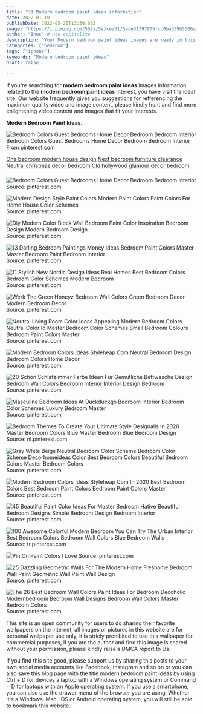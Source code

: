 ```yaml
---
title: "31 Modern bedroom paint ideas information"
date: 2022-01-19
publishDate: 2022-05-25T13:30:05Z
image: "https://i.pinimg.com/564x/5e/ce/31/5ece31397905fcc0ba339b5306ad12f6.jpg"
author: "Ines" # use capitalize
description: "Your Modern bedroom paint ideas images are ready in this website. Modern bedroom paint ideas are a topic that is being searched for and liked by netizens now. You can Download the Modern bedroom paint ideas files here. Download all royalty-free photos and vectors."
categories: ["bedroom"]
tags: ["iphone"]
keywords: "Modern bedroom paint ideas"
draft: false

---
```


If you're searching for **modern bedroom paint ideas** images information related to the **modern bedroom paint ideas** interest, you have visit the ideal  site.  Our website frequently  gives you  suggestions  for refferencing  the maximum  quality video and image  content, please kindly hunt and find more enlightening video content and images  that fit your interests.

**Modern Bedroom Paint Ideas**. 

![Bedroom Colors Guest Bedrooms Home Decor Bedroom Bedroom Interior](https://i.pinimg.com/originals/5b/fb/aa/5bfbaa8a21e8139a5182a9404cf0a13b.jpg "Bedroom Colors Guest Bedrooms Home Decor Bedroom Bedroom Interior")
Bedroom Colors Guest Bedrooms Home Decor Bedroom Bedroom Interior From pinterest.com

[One bedroom modern house design](/one-bedroom-modern-house-design/)
[Next bedroom furniture clearance](/next-bedroom-furniture-clearance/)
[Neutral christmas decor bedroom](/neutral-christmas-decor-bedroom/)
[Old hollywood glamour decor bedroom](/old-hollywood-glamour-decor-bedroom/)



### 

 


![Bedroom Colors Guest Bedrooms Home Decor Bedroom Bedroom Interior](https://i.pinimg.com/originals/5b/fb/aa/5bfbaa8a21e8139a5182a9404cf0a13b.jpg "Bedroom Colors Guest Bedrooms Home Decor Bedroom Bedroom Interior")
Source: pinterest.com

 

![Modern Design Style Paint Colors Modern Paint Colors Paint Colors For Home House Color Schemes](https://i.pinimg.com/736x/e1/f4/56/e1f456baf896898252714617ef730bff.jpg "Modern Design Style Paint Colors Modern Paint Colors Paint Colors For Home House Color Schemes")
Source: pinterest.com

 

![Diy Modern Color Block Wall Bedroom Paint Color Inspiration Bedroom Design Modern Bedroom Design](https://i.pinimg.com/originals/6c/9f/54/6c9f5477d3c7a334a2f789c4237f3157.jpg "Diy Modern Color Block Wall Bedroom Paint Color Inspiration Bedroom Design Modern Bedroom Design")
Source: pinterest.com

 

![13 Darling Bedroom Paintings Money Ideas Bedroom Paint Colors Master Master Bedroom Paint Bedroom Interior](https://i.pinimg.com/originals/18/08/1e/18081e2e54af37cb407fe01157033740.jpg "13 Darling Bedroom Paintings Money Ideas Bedroom Paint Colors Master Master Bedroom Paint Bedroom Interior")
Source: pinterest.com

 

![11 Stylish New Nordic Design Ideas Real Homes Best Bedroom Colors Bedroom Color Schemes Modern Bedroom](https://i.pinimg.com/originals/d0/64/6c/d0646c6d97cbf1421b4d950800310ed4.jpg "11 Stylish New Nordic Design Ideas Real Homes Best Bedroom Colors Bedroom Color Schemes Modern Bedroom")
Source: pinterest.com

 

![Werk The Green Honeyz Bedroom Wall Colors Green Bedroom Decor Modern Bedroom Decor](https://i.pinimg.com/originals/d2/ca/c2/d2cac2281df81841097e8bf94b8435a7.jpg "Werk The Green Honeyz Bedroom Wall Colors Green Bedroom Decor Modern Bedroom Decor")
Source: pinterest.com

 

![Neutral Living Room Color Ideas Appealing Modern Bedroom Colors Neutral Color Id Master Bedroom Color Schemes Small Bedroom Colours Bedroom Paint Colors Master](https://i.pinimg.com/564x/29/13/a0/2913a079a1c7031abb684c86e0cc2a54.jpg "Neutral Living Room Color Ideas Appealing Modern Bedroom Colors Neutral Color Id Master Bedroom Color Schemes Small Bedroom Colours Bedroom Paint Colors Master")
Source: pinterest.com

 

![Modern Bedroom Colors Ideas Styleheap Com Neutral Bedroom Design Bedroom Colors Home Decor](https://i.pinimg.com/736x/e8/34/d1/e834d12bf5cc6c6528415681aa8853b6.jpg "Modern Bedroom Colors Ideas Styleheap Com Neutral Bedroom Design Bedroom Colors Home Decor")
Source: pinterest.com

 

![20 Schon Schlafzimmer Farbe Ideen Fur Gemutliche Bettwasche Design Bedroom Wall Colors Bedroom Interior Interior Design Bedroom](https://i.pinimg.com/736x/a4/40/6a/a4406a89e1b5b8892ce7db8af23710b7.jpg "20 Schon Schlafzimmer Farbe Ideen Fur Gemutliche Bettwasche Design Bedroom Wall Colors Bedroom Interior Interior Design Bedroom")
Source: pinterest.com

 

![Masculine Bedroom Ideas At Duckduckgo Bedroom Interior Bedroom Color Schemes Luxury Bedroom Master](https://i.pinimg.com/originals/aa/12/f7/aa12f7e84268312e9fde50844a6643ac.jpg "Masculine Bedroom Ideas At Duckduckgo Bedroom Interior Bedroom Color Schemes Luxury Bedroom Master")
Source: pinterest.com

 

![Bedroom Themes To Create Your Ultimate Style Designalls In 2020 Master Bedroom Colors Blue Master Bedroom Blue Bedroom Design](https://i.pinimg.com/originals/4f/e0/df/4fe0dfcda46cfd0c3e09d13604760ce1.jpg "Bedroom Themes To Create Your Ultimate Style Designalls In 2020 Master Bedroom Colors Blue Master Bedroom Blue Bedroom Design")
Source: nl.pinterest.com

 

![Gray White Beige Neutral Bedroom Color Scheme Bedroom Color Scheme Decorhomeideas Color Best Bedroom Colors Beautiful Bedroom Colors Master Bedroom Colors](https://i.pinimg.com/474x/fe/b4/d3/feb4d37ee67822708a35a56d53bd7e58.jpg "Gray White Beige Neutral Bedroom Color Scheme Bedroom Color Scheme Decorhomeideas Color Best Bedroom Colors Beautiful Bedroom Colors Master Bedroom Colors")
Source: pinterest.com

 

![Modern Bedroom Colors Ideas Styleheap Com In 2020 Best Bedroom Colors Best Bedroom Paint Colors Bedroom Paint Colors Master](https://i.pinimg.com/564x/7d/79/32/7d7932788cc504b66ab3248292b24fb9.jpg "Modern Bedroom Colors Ideas Styleheap Com In 2020 Best Bedroom Colors Best Bedroom Paint Colors Bedroom Paint Colors Master")
Source: pinterest.com

 

![45 Beautiful Paint Color Ideas For Master Bedroom Hative Beautiful Bedroom Designs Simple Bedroom Design Bedroom Interior](https://i.pinimg.com/originals/a0/b1/66/a0b166bae5be4d61bb9d30ad42d28159.jpg "45 Beautiful Paint Color Ideas For Master Bedroom Hative Beautiful Bedroom Designs Simple Bedroom Design Bedroom Interior")
Source: pinterest.com

 

![100 Awesome Colorful Modern Bedroom You Can Try The Urban Interior Best Bedroom Colors Bedroom Wall Colors Blue Bedroom Walls](https://i.pinimg.com/originals/96/ca/56/96ca566e13436de4b1de4bcc6fba676a.jpg "100 Awesome Colorful Modern Bedroom You Can Try The Urban Interior Best Bedroom Colors Bedroom Wall Colors Blue Bedroom Walls")
Source: tr.pinterest.com

 

![Pin On Paint Colors I Love](https://i.pinimg.com/736x/d9/40/93/d94093e5b787f22a0299027b61c0973f.jpg "Pin On Paint Colors I Love")
Source: pinterest.com

 

![25 Dazzling Geometric Walls For The Modern Home Freshome Bedroom Wall Paint Geometric Wall Paint Wall Design](https://i.pinimg.com/originals/b8/96/f3/b896f3c43689d67af25543e1812ab469.jpg "25 Dazzling Geometric Walls For The Modern Home Freshome Bedroom Wall Paint Geometric Wall Paint Wall Design")
Source: pinterest.com

 

![The 26 Best Bedroom Wall Colors Paint Ideas For Bedroom Decoholic Modernbedroom Bedroom Wall Designs Bedroom Wall Colors Master Bedroom Colors](https://i.pinimg.com/564x/5e/ce/31/5ece31397905fcc0ba339b5306ad12f6.jpg "The 26 Best Bedroom Wall Colors Paint Ideas For Bedroom Decoholic Modernbedroom Bedroom Wall Designs Bedroom Wall Colors Master Bedroom Colors")
Source: pinterest.com

 

This site is an open community for users to do sharing their favorite wallpapers on the internet, all images or pictures in this website are for personal wallpaper use only, it is stricly prohibited to use this wallpaper for commercial purposes, if you are the author and find this image is shared without your permission, please kindly raise a DMCA report to Us.

If you find this site good, please support us by sharing this posts to your own social media accounts like Facebook, Instagram and so on or you can also save this blog page with the title modern bedroom paint ideas by using Ctrl + D for devices a laptop with a Windows operating system or Command + D for laptops with an Apple operating system. If you use a smartphone, you can also use the drawer menu of the browser you are using. Whether it's a Windows, Mac, iOS or Android operating system, you will still be able to bookmark this website.
